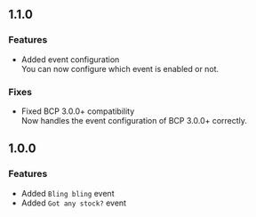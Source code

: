 ## 1.1.0
### Features
- Added event configuration<br/>
You can now configure which event is enabled or not.
### Fixes
- Fixed BCP 3.0.0+ compatibility<br/>
Now handles the event configuration of BCP 3.0.0+ correctly.

## 1.0.0
### Features
- Added `Bling bling` event
- Added `Got any stock?` event